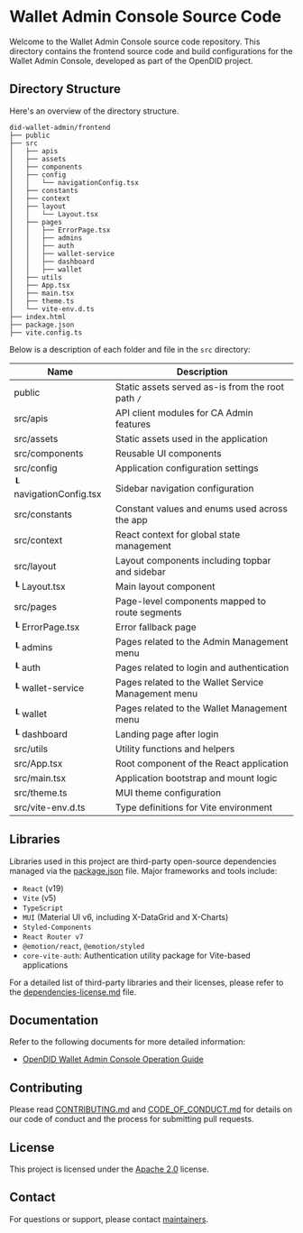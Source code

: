 # Wallet Admin Console Source Code

Welcome to the Wallet Admin Console source code repository. This directory contains the frontend source code and build configurations for the Wallet Admin Console, developed as part of the OpenDID project.

## Directory Structure

Here's an overview of the directory structure.

```
did-wallet-admin/frontend
├── public
├── src
│   ├── apis
│   ├── assets
│   ├── components
│   ├── config
│   │   └── navigationConfig.tsx
│   ├── constants
│   ├── context
│   ├── layout
│   │   └── Layout.tsx
│   ├── pages
│   │   ├── ErrorPage.tsx
│   │   ├── admins
│   │   ├── auth
│   │   ├── wallet-service
│   │   ├── dashboard
│   │   ├── wallet
│   ├── utils
│   ├── App.tsx
│   ├── main.tsx
│   ├── theme.ts
│   └── vite-env.d.ts
├── index.html
├── package.json
├── vite.config.ts
```

Below is a description of each folder and file in the `src` directory:

| Name                   | Description                                         |
| ---------------------- | --------------------------------------------------- |
| public                 | Static assets served as-is from the root path `/`   |
| src/apis               | API client modules for CA Admin features            |
| src/assets             | Static assets used in the application               |
| src/components         | Reusable UI components                              |
| src/config             | Application configuration settings                  |
| ┖ navigationConfig.tsx | Sidebar navigation configuration                    |
| src/constants          | Constant values and enums used across the app       |
| src/context            | React context for global state management           |
| src/layout             | Layout components including topbar and sidebar      |
| ┖ Layout.tsx           | Main layout component                               |
| src/pages              | Page-level components mapped to route segments      |
| ┖ ErrorPage.tsx        | Error fallback page                                 |
| ┖ admins               | Pages related to the Admin Management menu          |
| ┖ auth                 | Pages related to login and authentication           |
| ┖ wallet-service       | Pages related to the Wallet Service Management menu |
| ┖ wallet               | Pages related to the Wallet Management menu         |
| ┖ dashboard            | Landing page after login                            |
| src/utils              | Utility functions and helpers                       |
| src/App.tsx            | Root component of the React application             |
| src/main.tsx           | Application bootstrap and mount logic               |
| src/theme.ts           | MUI theme configuration                             |
| src/vite-env.d.ts      | Type definitions for Vite environment               |

## Libraries

Libraries used in this project are third-party open-source dependencies managed via the [package.json](./package.json) file. Major frameworks and tools include:

- `React` (v19)
- `Vite` (v5)
- `TypeScript`
- `MUI` (Material UI v6, including X-DataGrid and X-Charts)
- `Styled-Components`
- `React Router v7`
- `@emotion/react`, `@emotion/styled`
- `core-vite-auth`: Authentication utility package for Vite-based applications

For a detailed list of third-party libraries and their licenses, please refer to the [dependencies-license.md](../../../dependencies-license.md) file.

## Documentation

Refer to the following documents for more detailed information:
- [OpenDID Wallet Admin Console Operation Guide](../../../docs/admin/OpenDID_WalletAdmin_Operation_Guide_ko.md)

## Contributing

Please read [CONTRIBUTING.md](../../../CONTRIBUTING.md) and [CODE_OF_CONDUCT.md](../../../CODE_OF_CONDUCT.md) for details on our code of conduct and the process for submitting pull requests.

## License

This project is licensed under the [Apache 2.0](../../../LICENSE) license.

## Contact

For questions or support, please contact [maintainers](../../../MAINTAINERS.md).

